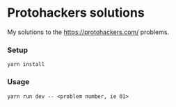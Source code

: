 # Protohackers solutions

My solutions to the https://protohackers.com/ problems.

### Setup

```
yarn install
```

### Usage

```
yarn run dev -- <problem number, ie 01>
```